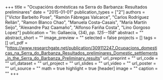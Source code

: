 +++
title = "Ocupacións domésticas na Serra do Barbanza: Resultados preliminares"
date = "2015-01-01"
publication_types = ["2"]
authors = ["Victor Barbeito Pose", "Ramón Fábregas Valcarce", "Carlos Rodríguez Rellán", "Ramon Blanco Chao", "Manuela Costa-Casais", "María Martín Seijo", "Alexandre Paz Caamaño", "Alfonso Fariña Costa", "Lino Gorgoso Lopez"]
publication = "In: Gallaecia, (34), _pp. 125--158_"
abstract = ""
abstract_short = ""
image_preview = ""
selected = false
projects = []
tags = []
url_pdf = "https://www.researchgate.net/publication/309112247_Ocupacions_domesticas_na_Serra_do_Barbanza_Resultados_preliminares_Domestic_settlements_in_the_Serra_do_Barbanza_Preliminary_results"
url_preprint = ""
url_code = ""
url_dataset = ""
url_project = ""
url_slides = ""
url_video = ""
url_poster = ""
url_source = ""
math = true
highlight = true
[header]
image = ""
caption = ""
+++
